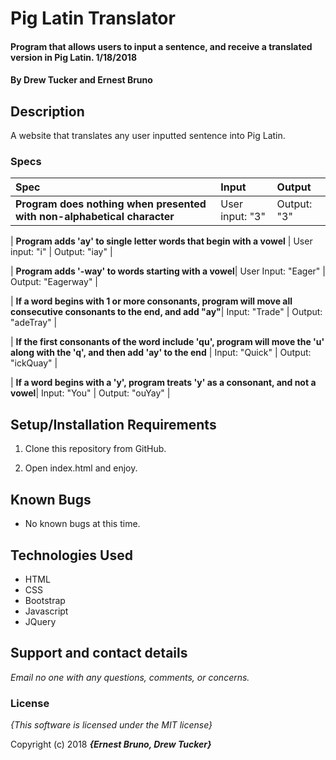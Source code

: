 # Pig Latin Translator

#### Program that allows users to input a sentence, and receive a translated version in Pig Latin. 1/18/2018

#### By **Drew Tucker and Ernest Bruno**

## Description

A website that translates any user inputted sentence into Pig Latin.


### Specs
| Spec | Input | Output |
| :-------------     | :------------- | :------------- |
| **Program does nothing when presented with non-alphabetical character**| User input: "3" | Output: "3" |

| **Program adds 'ay' to single letter words that begin with a vowel** | User input: "i" | Output: "iay" |

| **Program adds '-way' to words starting with a vowel**| User Input: "Eager" | Output: "Eagerway" |

| **If a word begins with 1 or more consonants, program will move all consecutive consonants to the end, and add "ay"**| Input: "Trade" | Output: "adeTray" |

| **If the first consonants of the word include 'qu', program will move the 'u' along with the 'q', and then add 'ay' to the end** | Input: "Quick" | Output: "ickQuay" |

| **If a word begins with a 'y', program treats 'y' as a consonant, and not a vowel**| Input: "You" | Output: "ouYay" |

## Setup/Installation Requirements

1. Clone this repository from GitHub.

2. Open index.html and enjoy.

## Known Bugs
* No known bugs at this time.

## Technologies Used
* HTML
* CSS
* Bootstrap
* Javascript
* JQuery

## Support and contact details

_Email no one with any questions, comments, or concerns._

### License

*{This software is licensed under the MIT license}*

Copyright (c) 2018 **_{Ernest Bruno, Drew Tucker}_**
